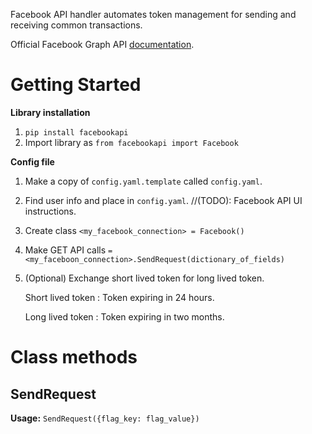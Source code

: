 Facebook API handler automates token management for sending and receiving common transactions. 

Official Facebook Graph API [documentation](https://developers.facebook.com/docs/graph-api/reference/user).  

# Getting Started
**Library installation**
1. `pip install facebookapi`
1. Import library as `from facebookapi import Facebook`

**Config file**
1. Make a copy of `config.yaml.template` called `config.yaml`.
1. Find user info and place in `config.yaml`. //(TODO): Facebook API UI instructions. 
1. Create class `<my_facebook_connection> = Facebook()`
1. Make GET API calls `=<my_faceboon_connection>.SendRequest(dictionary_of_fields)`
1. (Optional) Exchange short lived token for long lived token. 

    Short lived token
    : Token expiring in 24 hours.
    
    Long lived token
    : Token expiring in two months. 


# Class methods

## SendRequest
**Usage:** `SendRequest({flag_key: flag_value})`

